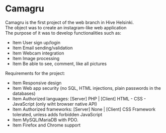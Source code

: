# Camagru

Camagru is the first project of the web branch in Hive Helsinki.  
The object was to create an instagram-like web application  
The purpose of it was to develop functionalities such as:	
* Item User sign up/login
* Item Email sending/validation
* Item Webcam integration
* Item Image processing
* Item Be able to see, comment, like all pictures


Requirements for the project:
* Item Responsive design
* Item Web app security (no SQL, HTML injections, plain passwords in the databases)
* Item Authorized languages: [Server] PHP | [Client] HTML - CSS - JavaScript (only wiht browser native API)
* Item Authorized frameworks: [Server] None | [Client] CSS Framework tolerated, unless adds forbidden JavaScript
* Item MySQL/MariaDB with PDO.
* Item Firefox and Chrome support
